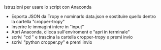 Istruzioni per usare lo script con Anaconda

- Esporta JSON da Tropy e nominarlo data.json e sostituire quello dentro la cartella "cropper-tropy"
- Inserire le immagini intere in "input"
- Apri Anaconda, clicca sull'enviroment e "apri in terminale"
- scrivi "cd " e trascina la cartella cropper-tropy e premi invio
- scrivi "python cropper.py" e premi invio
